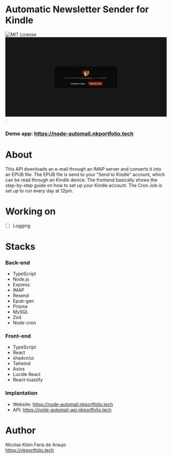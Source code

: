 # Automatic Newsletter Sender for Kindle
 ![MIT License](https://img.shields.io/badge/license-MIT-blue)
 <br>
   <img src="./frontend/public/home-page.png" alt="Print Home Page" width="700">.
   ### Demo app: https://node-automail.nkportfolio.tech
# About
 This API downloads an e-mail through an IMAP server and converts it into an EPUB file.
 The EPUB file is send to your "Send to Kindle" account, which can be read through an Kindle device.
 The frontend basically shows the step-by-step guide on how to set up your Kindle account.
 The Cron Job is set up to run every day at 12pm.

# Working on
 - [ ] Logging

# Stacks 
  ### Back-end
  - TypeScript
  - Node.js
  - Express
  - IMAP
  - Resend
  - Epub-gen
  - Prisma
  - MySQL
  - Zod
  - Node-cron
  
  ### Front-end
  - TypeScript
  - React
  - shadcn/ui
  - Tailwind
  - Axios
  - Lucide React
  - React-toastify

  ### Implantation
  - Website: https://node-automail.nkportfolio.tech
  - API: https://node-automail-api.nkportfolio.tech

  # Author
   Nicolas Klein Faria de Araujo <br>
   https://nkportfolio.tech

